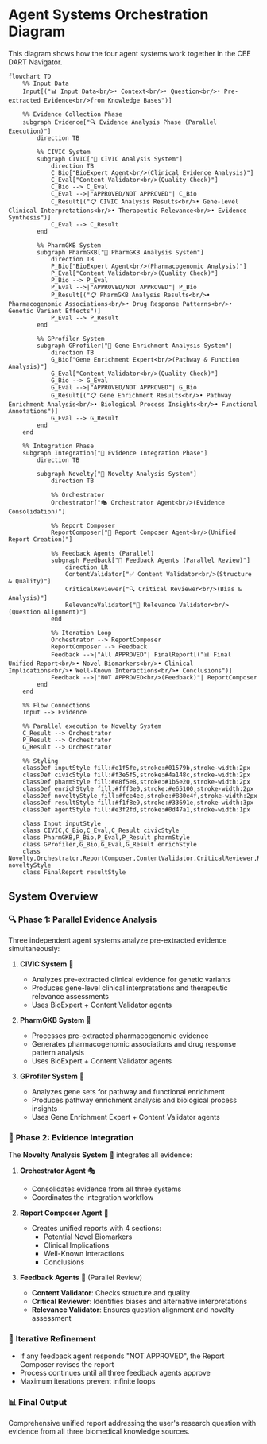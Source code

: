 # Agent Systems Orchestration Diagram

This diagram shows how the four agent systems work together in the CEE DART Navigator.

```mermaid
flowchart TD
    %% Input Data
    Input[("📊 Input Data<br/>• Context<br/>• Question<br/>• Pre-extracted Evidence<br/>from Knowledge Bases")]
    
    %% Evidence Collection Phase
    subgraph Evidence["🔍 Evidence Analysis Phase (Parallel Execution)"]
        direction TB
        
        %% CIVIC System
        subgraph CIVIC["🧬 CIVIC Analysis System"]
            direction TB
            C_Bio["BioExpert Agent<br/>(Clinical Evidence Analysis)"]
            C_Eval["Content Validator<br/>(Quality Check)"]
            C_Bio --> C_Eval
            C_Eval -->|"APPROVED/NOT APPROVED"| C_Bio
            C_Result[("📋 CIVIC Analysis Results<br/>• Gene-level Clinical Interpretations<br/>• Therapeutic Relevance<br/>• Evidence Synthesis")]
            C_Eval --> C_Result
        end
        
        %% PharmGKB System  
        subgraph PharmGKB["💊 PharmGKB Analysis System"]
            direction TB
            P_Bio["BioExpert Agent<br/>(Pharmacogenomic Analysis)"]
            P_Eval["Content Validator<br/>(Quality Check)"]
            P_Bio --> P_Eval
            P_Eval -->|"APPROVED/NOT APPROVED"| P_Bio
            P_Result[("📋 PharmGKB Analysis Results<br/>• Pharmacogenomic Associations<br/>• Drug Response Patterns<br/>• Genetic Variant Effects")]
            P_Eval --> P_Result
        end
        
        %% GProfiler System
        subgraph GProfiler["🔬 Gene Enrichment Analysis System"]
            direction TB
            G_Bio["Gene Enrichment Expert<br/>(Pathway & Function Analysis)"]
            G_Eval["Content Validator<br/>(Quality Check)"]
            G_Bio --> G_Eval
            G_Eval -->|"APPROVED/NOT APPROVED"| G_Bio
            G_Result[("📋 Gene Enrichment Results<br/>• Pathway Enrichment Analysis<br/>• Biological Process Insights<br/>• Functional Annotations")]
            G_Eval --> G_Result
        end
    end
    
    %% Integration Phase
    subgraph Integration["🔄 Evidence Integration Phase"]
        direction TB
        
        subgraph Novelty["🎯 Novelty Analysis System"]
            direction TB
            
            %% Orchestrator
            Orchestrator["🎭 Orchestrator Agent<br/>(Evidence Consolidation)"]
            
            %% Report Composer
            ReportComposer["📝 Report Composer Agent<br/>(Unified Report Creation)"]
            
            %% Feedback Agents (Parallel)
            subgraph Feedback["👥 Feedback Agents (Parallel Review)"]
                direction LR
                ContentValidator["✅ Content Validator<br/>(Structure & Quality)"]
                CriticalReviewer["🔍 Critical Reviewer<br/>(Bias & Analysis)"]
                RelevanceValidator["🎯 Relevance Validator<br/>(Question Alignment)"]
            end
            
            %% Iteration Loop
            Orchestrator --> ReportComposer
            ReportComposer --> Feedback
            Feedback -->|"All APPROVED"| FinalReport[("📊 Final Unified Report<br/>• Novel Biomarkers<br/>• Clinical Implications<br/>• Well-Known Interactions<br/>• Conclusions")]
            Feedback -->|"NOT APPROVED<br/>(Feedback)"| ReportComposer
        end
    end
    
    %% Flow Connections
    Input --> Evidence
    
    %% Parallel execution to Novelty System
    C_Result --> Orchestrator
    P_Result --> Orchestrator  
    G_Result --> Orchestrator
    
    %% Styling
    classDef inputStyle fill:#e1f5fe,stroke:#01579b,stroke-width:2px
    classDef civicStyle fill:#f3e5f5,stroke:#4a148c,stroke-width:2px
    classDef pharmStyle fill:#e8f5e8,stroke:#1b5e20,stroke-width:2px
    classDef enrichStyle fill:#fff3e0,stroke:#e65100,stroke-width:2px
    classDef noveltyStyle fill:#fce4ec,stroke:#880e4f,stroke-width:2px
    classDef resultStyle fill:#f1f8e9,stroke:#33691e,stroke-width:3px
    classDef agentStyle fill:#e3f2fd,stroke:#0d47a1,stroke-width:1px
    
    class Input inputStyle
    class CIVIC,C_Bio,C_Eval,C_Result civicStyle
    class PharmGKB,P_Bio,P_Eval,P_Result pharmStyle
    class GProfiler,G_Bio,G_Eval,G_Result enrichStyle
    class Novelty,Orchestrator,ReportComposer,ContentValidator,CriticalReviewer,RelevanceValidator noveltyStyle
    class FinalReport resultStyle
```

## System Overview

### 🔍 **Phase 1: Parallel Evidence Analysis**
Three independent agent systems analyze pre-extracted evidence simultaneously:

1. **CIVIC System** 🧬
   - Analyzes pre-extracted clinical evidence for genetic variants
   - Produces gene-level clinical interpretations and therapeutic relevance assessments
   - Uses BioExpert + Content Validator agents

2. **PharmGKB System** 💊
   - Processes pre-extracted pharmacogenomic evidence
   - Generates pharmacogenomic associations and drug response pattern analysis
   - Uses BioExpert + Content Validator agents

3. **GProfiler System** 🔬
   - Analyzes gene sets for pathway and functional enrichment
   - Produces pathway enrichment analysis and biological process insights
   - Uses Gene Enrichment Expert + Content Validator agents

### 🔄 **Phase 2: Evidence Integration**
The **Novelty Analysis System** 🎯 integrates all evidence:

1. **Orchestrator Agent** 🎭
   - Consolidates evidence from all three systems
   - Coordinates the integration workflow

2. **Report Composer Agent** 📝
   - Creates unified reports with 4 sections:
     - Potential Novel Biomarkers
     - Clinical Implications  
     - Well-Known Interactions
     - Conclusions

3. **Feedback Agents** 👥 (Parallel Review)
   - **Content Validator**: Checks structure and quality
   - **Critical Reviewer**: Identifies biases and alternative interpretations
   - **Relevance Validator**: Ensures question alignment and novelty assessment

### 🔄 **Iterative Refinement**
- If any feedback agent responds "NOT APPROVED", the Report Composer revises the report
- Process continues until all three feedback agents approve
- Maximum iterations prevent infinite loops

### 📊 **Final Output**
Comprehensive unified report addressing the user's research question with evidence from all three biomedical knowledge sources. 